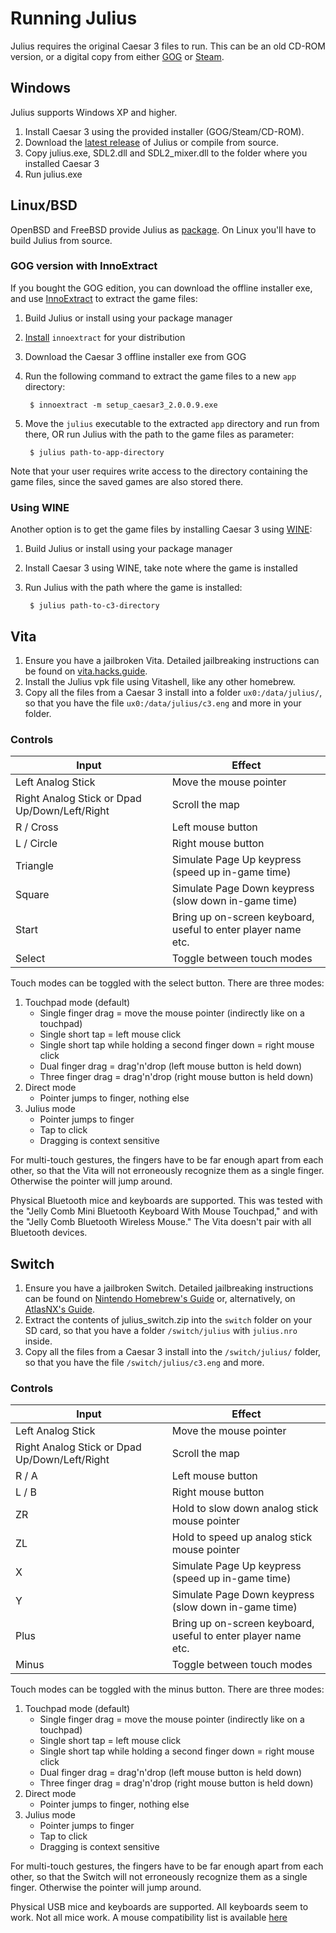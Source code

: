 # Running Julius

Julius requires the original Caesar 3 files to run. This can be an old CD-ROM version, or a digital copy
from either [GOG](https://www.gog.com/game/caesar_3) or [Steam](https://store.steampowered.com/app/517790/Caesar_3/).

## Windows

Julius supports Windows XP and higher.

1. Install Caesar 3 using the provided installer (GOG/Steam/CD-ROM).
1. Download the [latest release](https://github.com/bvschaik/julius/releases) of Julius or compile from source.
1. Copy julius.exe, SDL2.dll and SDL2_mixer.dll to the folder where you installed Caesar 3
1. Run julius.exe

## Linux/BSD

OpenBSD and FreeBSD provide Julius as [package](http://ports.su/games/julius). On Linux you'll have to build Julius from source.

### GOG version with InnoExtract
If you bought the GOG edition, you can download the offline installer exe, and use
[InnoExtract](http://constexpr.org/innoextract/) to extract the game files:

1. Build Julius or install using your package manager
1. [Install](http://constexpr.org/innoextract/install) `innoextract` for your distribution
1. Download the Caesar 3 offline installer exe from GOG
1. Run the following command to extract the game files to a new `app` directory:

        $ innoextract -m setup_caesar3_2.0.0.9.exe

1. Move the `julius` executable to the extracted `app` directory and run from there, OR run Julius with the path to the game files as parameter:

        $ julius path-to-app-directory

Note that your user requires write access to the directory containing the game files, since the saved games are also stored there.

### Using WINE

Another option is to get the game files by installing Caesar 3 using [WINE](https://www.winehq.org/):

1. Build Julius or install using your package manager
1. Install Caesar 3 using WINE, take note where the game is installed
1. Run Julius with the path where the game is installed:

        $ julius path-to-c3-directory

## Vita

1. Ensure you have a jailbroken Vita. Detailed jailbreaking instructions can be found on [vita.hacks.guide](https://vita.hacks.guide).
1. Install the Julius vpk file using Vitashell, like any other homebrew.
1. Copy all the files from a Caesar 3 install into a folder `ux0:/data/julius/`, so that you have the file `ux0:/data/julius/c3.eng` and more in your folder.

### Controls

| Input                                          | Effect                                                       |
| ---------------------------------------------- | ------------------------------------------------------------ |
| Left Analog Stick                              | Move the mouse pointer                                       |
| Right Analog Stick or Dpad Up/Down/Left/Right  | Scroll the map                                               |
| R / Cross                                      | Left mouse button                                            |
| L / Circle                                     | Right mouse button                                           |
| Triangle                                       | Simulate Page Up keypress (speed up in-game time)            |
| Square                                         | Simulate Page Down keypress (slow down in-game time)         |
| Start                                          | Bring up on-screen keyboard, useful to enter player name etc.|
| Select                                         | Toggle between touch modes                                   |

Touch modes can be toggled with the select button. There are three modes:
1. Touchpad mode (default)
    * Single finger drag = move the mouse pointer (indirectly like on a touchpad)
    * Single short tap = left mouse click  
    * Single short tap while holding a second finger down = right mouse click
    * Dual finger drag = drag'n'drop (left mouse button is held down)
    * Three finger drag = drag'n'drop (right mouse button is held down)
2. Direct mode
    * Pointer jumps to finger, nothing else
3. Julius mode
    * Pointer jumps to finger
    * Tap to click
    * Dragging is context sensitive

For multi-touch gestures, the fingers have to be far enough apart from each other, so that the Vita will not erroneously recognize them as a single finger. Otherwise the pointer will jump around.

Physical Bluetooth mice and keyboards are supported. This was tested with the "Jelly Comb Mini Bluetooth Keyboard With Mouse Touchpad," and with the "Jelly Comb Bluetooth Wireless Mouse." The Vita doesn't pair with all Bluetooth devices.

## Switch

1. Ensure you have a jailbroken Switch. Detailed jailbreaking instructions can be found on [Nintendo Homebrew's Guide](https://nh-server.github.io/switch-guide/) or, alternatively, on [AtlasNX's Guide](https://guide.teamatlasnx.com/).
1. Extract the contents of julius_switch.zip into the `switch` folder on your SD card, so that you have a folder `/switch/julius` with `julius.nro` inside. 
1. Copy all the files from a Caesar 3 install into the `/switch/julius/` folder, so that you have the file `/switch/julius/c3.eng` and more.

### Controls

| Input                                          | Effect                                                       |
| ---------------------------------------------- | ------------------------------------------------------------ |
| Left Analog Stick                              | Move the mouse pointer                                       |
| Right Analog Stick or Dpad Up/Down/Left/Right  | Scroll the map                                               |
| R / A                                          | Left mouse button                                            |
| L / B                                          | Right mouse button                                           |
| ZR                                             | Hold to slow down analog stick mouse pointer                 |
| ZL                                             | Hold to speed up analog stick mouse pointer                  |
| X                                              | Simulate Page Up keypress (speed up in-game time)            |
| Y                                              | Simulate Page Down keypress (slow down in-game time)         |
| Plus                                           | Bring up on-screen keyboard, useful to enter player name etc.|
| Minus                                          | Toggle between touch modes                                   |

Touch modes can be toggled with the minus button. There are three modes:
1. Touchpad mode (default)
    * Single finger drag = move the mouse pointer (indirectly like on a touchpad)
    * Single short tap = left mouse click  
    * Single short tap while holding a second finger down = right mouse click
    * Dual finger drag = drag'n'drop (left mouse button is held down)
    * Three finger drag = drag'n'drop (right mouse button is held down)
2. Direct mode
    * Pointer jumps to finger, nothing else
3. Julius mode
    * Pointer jumps to finger
    * Tap to click
    * Dragging is context sensitive

For multi-touch gestures, the fingers have to be far enough apart from each other, so that the Switch will not erroneously recognize them as a single finger. Otherwise the pointer will jump around.

Physical USB mice and keyboards are supported. All keyboards seem to work. Not all mice work. A mouse compatibility list is available [here](https://docs.google.com/spreadsheets/d/1Drbo5-QuSX901MwtOytSMuqRGxeIkq2HELM806I9dj0/edit#gid=0)

